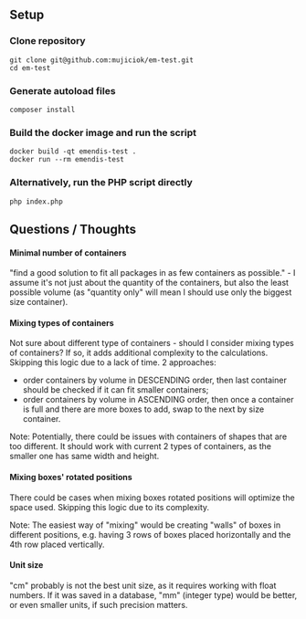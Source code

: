 ## Setup

### Clone repository
```
git clone git@github.com:mujiciok/em-test.git
cd em-test
```

### Generate autoload files
```
composer install
```

### Build the docker image and run the script
```
docker build -qt emendis-test . 
docker run --rm emendis-test
```

### Alternatively, run the PHP script directly
```
php index.php
```

## Questions / Thoughts

#### Minimal number of containers

"find a good solution to fit all packages in as few containers as possible." - I assume it's not just about the quantity
of the containers, but also the least possible volume (as "quantity only" will mean I should use only the biggest size container).

#### Mixing types of containers

Not sure about different type of containers - should I consider mixing types of containers? 
If so, it adds additional complexity to the calculations. Skipping this logic due to a lack of time.
2 approaches: 
- order containers by volume in DESCENDING order, then last container should be checked if it can fit smaller containers;
- order containers by volume in ASCENDING order, then once a container is full and there are more boxes to add, swap to the next by size container.

Note: Potentially, there could be issues with containers of shapes that are too different. 
It should work with current 2 types of containers, as the smaller one has same width and height. 

#### Mixing boxes' rotated positions

There could be cases when mixing boxes rotated positions will optimize the space used. 
Skipping this logic due to its complexity. 

Note: The easiest way of "mixing" would be creating "walls" of boxes in different positions,
e.g. having 3 rows of boxes placed horizontally and the 4th row placed vertically.

#### Unit size

"cm" probably is not the best unit size, as it requires working with float numbers. 
If it was saved in a database, "mm" (integer type) would be better, or even smaller units, if such precision matters.